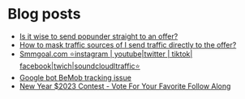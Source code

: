 # Blog posts
<!-- BLOG-POST-LIST:START -->
- [Is it wise to send popunder straight to an offer?](https://afflift.com/f/threads/is-it-wise-to-send-popunder-straight-to-an-offer.10392/)
- [How to mask traffic sources of I send traffic directly to the offer?](https://afflift.com/f/threads/how-to-mask-traffic-sources-of-i-send-traffic-directly-to-the-offer.10390/)
- [Smmgoal.com ⭐instagram | youtube|twitter | tiktok| facebook|twich|soundcloudltraffic⭐](https://afflift.com/f/threads/smmgoal-com-%E2%AD%90instagram-youtube-twitter-tiktok-facebook-twich-soundcloudltraffic%E2%AD%90.6393/)
- [Google bot BeMob tracking issue](https://afflift.com/f/threads/google-bot-bemob-tracking-issue.9722/)
- [New Year $2023 Contest - Vote For Your Favorite Follow Along](https://afflift.com/f/threads/new-year-2023-contest-vote-for-your-favorite-follow-along.10333/)
<!-- BLOG-POST-LIST:END -->
